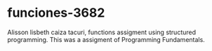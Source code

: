 # funciones-3682 
Alisson lisbeth caiza tacuri, functions assigment using structured programming. 
This was a assigment of Programming Fundamentals.